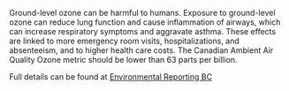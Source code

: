 Ground-level ozone can be harmful to humans. Exposure to ground-level ozone can reduce lung function and cause inflammation of airways, which can increase respiratory symptoms and aggravate asthma. These effects are linked to more emergency room visits, hospitalizations, and absenteeism, and to higher health care costs.
The Canadian Ambient Air Quality Ozone metric should be lower than 63 parts per billion. 

Full details can be found at [Environmental Reporting BC](http://www.env.gov.bc.ca/soe/indicators/air/ozone.html)
